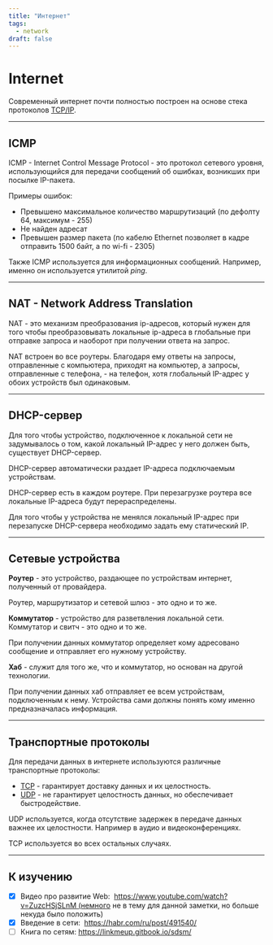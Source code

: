 ```yaml
---
title: "Интернет"
tags:
  - network
draft: false
---
```


# Internet

Современный интернет почти полностью построен на основе стека протоколов [TCP/IP](./tcp_ip.md).

---
## ICMP

ICMP - Internet Control Message Protocol - это протокол сетевого уровня, использующийся для передачи сообщений об ошибках, возникших при посылке IP-пакета.

Примеры ошибок:
- Превышено максимальное количество маршрутизаций (по дефолту 64, максимум - 255)
- Не найден адресат
- Превышен размер пакета (по кабелю Ethernet позволяет в кадре отправить 1500 байт, а по wi-fi - 2305)

Также ICMP используется для информационных сообщений.
Например, именно он используется утилитой _ping_.


---
## NAT - Network Address Translation

NAT - это механизм преобразования ip-адресов, который нужен для того чтобы преобразовывать локальные ip-адреса в глобальные при отправке запроса и наоборот при получении ответа на запрос.

NAT встроен во все роутеры. Благодаря ему ответы на запросы, отправленные с компьютера, приходят на компьютер, а запросы, отправленные с телефона, - на телефон, хотя глобальный IP-адрес у обоих устройств был одинаковым.

---
## DHCP-сервер

Для того чтобы устройство, подключенное к локальной сети не задумывалось о том, какой локальный IP-адрес у него должен быть, существует DHCP-сервер.

DHCP-сервер автоматически раздает IP-адреса подключаемым устройствам.

DHCP-сервер есть в каждом роутере. При перезагрузке роутера все локальные IP-адреса будут перераспределены.

Для того чтобы у устройства не менялся локальный IP-адрес при перезапуске DHCP-сервера необходимо задать ему статический IP.


---
## Сетевые устройства

**Роутер** - это устройство, раздающее по устройствам интернет, полученный от провайдера.

Роутер, маршрутизатор и сетевой шлюз - это одно и то же.

**Коммутатор** - устройство для разветвления локальной сети.
Коммутатор и свитч - это одно и то же.

При получении данных коммутатор определяет кому адресовано сообщение и отправляет его нужному устройству.

**Хаб** - служит для того же, что и коммутатор, но основан на другой технологии.

При получении данных хаб отправляет ее всем устройствам, подключенным к нему. Устройства сами должны понять кому именно предназначалась информация.

---
## Транспортные протоколы
Для передачи данных в интернете используются различные транспортные протоколы:

- [TCP](./tcp.md) - гарантирует доставку данных и их целостность.
- [UDP](./udp.md) - не гарантирует целостность данных, но обеспечивает быстродействие.

UDP используется, когда отсутствие задержек в передаче данных важнее их целостности. Например в аудио и видеоконференциях.

TCP используется во всех остальных случаях.

---
## К изучению

- [X] Видео про развитие Web:  https://www.youtube.com/watch?v=ZuzcHSjSLnM (немного не в тему для данной заметки, но больше некуда было положить)
- [X] Введение в сети:  https://habr.com/ru/post/491540/
- [ ] Книга по сетям: https://linkmeup.gitbook.io/sdsm/
